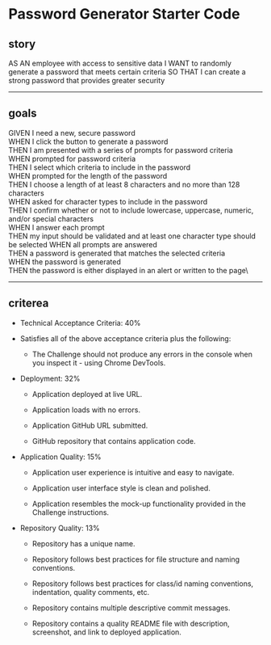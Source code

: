 # Password Generator Starter Code

## story

AS AN employee with access to sensitive data
I WANT to randomly generate a password that meets certain criteria
SO THAT I can create a strong password that provides greater security

---

## goals

GIVEN I need a new, secure password\
WHEN I click the button to generate a password\
THEN I am presented with a series of prompts for password criteria\
WHEN prompted for password criteria\
THEN I select which criteria to include in the password\
WHEN prompted for the length of the password\
THEN I choose a length of at least 8 characters and no more than 128 characters\
WHEN asked for character types to include in the password\
THEN I confirm whether or not to include lowercase, uppercase, numeric, and/or special characters\
WHEN I answer each prompt\
THEN my input should be validated and at least one character type should be selected
WHEN all prompts are answered\
THEN a password is generated that matches the selected criteria\
WHEN the password is generated\
THEN the password is either displayed in an alert or written to the page\

---

## criterea

- Technical Acceptance Criteria: 40%
- Satisfies all of the above acceptance criteria plus the following:

    - The Challenge should not produce any errors in the console when you inspect it - using Chrome DevTools.
- Deployment: 32%
    - Application deployed at live URL.

    - Application loads with no errors.

    - Application GitHub URL submitted.

    - GitHub repository that contains application code.

- Application Quality: 15%
    - Application user experience is intuitive and easy to navigate.

    - Application user interface style is clean and polished.

    - Application resembles the mock-up functionality provided in the Challenge instructions.

- Repository Quality: 13%
    - Repository has a unique name.

    - Repository follows best practices for file structure and naming conventions.

    - Repository follows best practices for class/id naming conventions, indentation, quality comments, etc.

    - Repository contains multiple descriptive commit messages.

    - Repository contains a quality README file with description, screenshot, and link to deployed application.